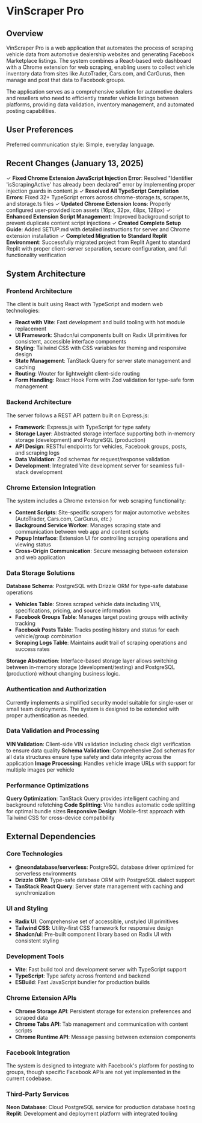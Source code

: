 # VinScraper Pro

## Overview

VinScraper Pro is a web application that automates the process of scraping vehicle data from automotive dealership websites and generating Facebook Marketplace listings. The system combines a React-based web dashboard with a Chrome extension for web scraping, enabling users to collect vehicle inventory data from sites like AutoTrader, Cars.com, and CarGurus, then manage and post that data to Facebook groups.

The application serves as a comprehensive solution for automotive dealers and resellers who need to efficiently transfer vehicle listings between platforms, providing data validation, inventory management, and automated posting capabilities.

## User Preferences

Preferred communication style: Simple, everyday language.

## Recent Changes (January 13, 2025)

✓ **Fixed Chrome Extension JavaScript Injection Error**: Resolved "Identifier 'isScrapingActive' has already been declared" error by implementing proper injection guards in content.js
✓ **Resolved All TypeScript Compilation Errors**: Fixed 32+ TypeScript errors across chrome-storage.ts, scraper.ts, and storage.ts files
✓ **Updated Chrome Extension Icons**: Properly configured user-provided icon assets (16px, 32px, 48px, 128px)
✓ **Enhanced Extension Script Management**: Improved background script to prevent duplicate content script injections
✓ **Created Complete Setup Guide**: Added SETUP.md with detailed instructions for server and Chrome extension installation
✓ **Completed Migration to Standard Replit Environment**: Successfully migrated project from Replit Agent to standard Replit with proper client-server separation, secure configuration, and full functionality verification

## System Architecture

### Frontend Architecture
The client is built using React with TypeScript and modern web technologies:
- **React with Vite**: Fast development and build tooling with hot module replacement
- **UI Framework**: Shadcn/ui components built on Radix UI primitives for consistent, accessible interface components
- **Styling**: Tailwind CSS with CSS variables for theming and responsive design
- **State Management**: TanStack Query for server state management and caching
- **Routing**: Wouter for lightweight client-side routing
- **Form Handling**: React Hook Form with Zod validation for type-safe form management

### Backend Architecture
The server follows a REST API pattern built on Express.js:
- **Framework**: Express.js with TypeScript for type safety
- **Storage Layer**: Abstracted storage interface supporting both in-memory storage (development) and PostgreSQL (production)
- **API Design**: RESTful endpoints for vehicles, Facebook groups, posts, and scraping logs
- **Data Validation**: Zod schemas for request/response validation
- **Development**: Integrated Vite development server for seamless full-stack development

### Chrome Extension Integration
The system includes a Chrome extension for web scraping functionality:
- **Content Scripts**: Site-specific scrapers for major automotive websites (AutoTrader, Cars.com, CarGurus, etc.)
- **Background Service Worker**: Manages scraping state and communication between web app and content scripts
- **Popup Interface**: Extension UI for controlling scraping operations and viewing status
- **Cross-Origin Communication**: Secure messaging between extension and web application

### Data Storage Solutions
**Database Schema**: PostgreSQL with Drizzle ORM for type-safe database operations
- **Vehicles Table**: Stores scraped vehicle data including VIN, specifications, pricing, and source information
- **Facebook Groups Table**: Manages target posting groups with activity tracking
- **Facebook Posts Table**: Tracks posting history and status for each vehicle/group combination
- **Scraping Logs Table**: Maintains audit trail of scraping operations and success rates

**Storage Abstraction**: Interface-based storage layer allows switching between in-memory storage (development/testing) and PostgreSQL (production) without changing business logic.

### Authentication and Authorization
Currently implements a simplified security model suitable for single-user or small team deployments. The system is designed to be extended with proper authentication as needed.

### Data Validation and Processing
**VIN Validation**: Client-side VIN validation including check digit verification to ensure data quality
**Schema Validation**: Comprehensive Zod schemas for all data structures ensure type safety and data integrity across the application
**Image Processing**: Handles vehicle image URLs with support for multiple images per vehicle

### Performance Optimizations
**Query Optimization**: TanStack Query provides intelligent caching and background refetching
**Code Splitting**: Vite handles automatic code splitting for optimal bundle sizes
**Responsive Design**: Mobile-first approach with Tailwind CSS for cross-device compatibility

## External Dependencies

### Core Technologies
- **@neondatabase/serverless**: PostgreSQL database driver optimized for serverless environments
- **Drizzle ORM**: Type-safe database ORM with PostgreSQL dialect support
- **TanStack React Query**: Server state management with caching and synchronization

### UI and Styling
- **Radix UI**: Comprehensive set of accessible, unstyled UI primitives
- **Tailwind CSS**: Utility-first CSS framework for responsive design
- **Shadcn/ui**: Pre-built component library based on Radix UI with consistent styling

### Development Tools
- **Vite**: Fast build tool and development server with TypeScript support
- **TypeScript**: Type safety across frontend and backend
- **ESBuild**: Fast JavaScript bundler for production builds

### Chrome Extension APIs
- **Chrome Storage API**: Persistent storage for extension preferences and scraped data
- **Chrome Tabs API**: Tab management and communication with content scripts
- **Chrome Runtime API**: Message passing between extension components

### Facebook Integration
The system is designed to integrate with Facebook's platform for posting to groups, though specific Facebook APIs are not yet implemented in the current codebase.

### Third-Party Services
**Neon Database**: Cloud PostgreSQL service for production database hosting
**Replit**: Development and deployment platform with integrated tooling
